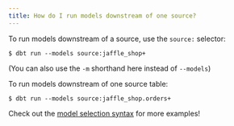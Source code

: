 ```yaml
---
title: How do I run models downstream of one source?
---
```

To run models downstream of a source, use the `source:` selector:

```
$ dbt run --models source:jaffle_shop+
```
(You can also use the `-m` shorthand here instead of `--models`)

To run models downstream of one source table:

```
$ dbt run --models source:jaffle_shop.orders+
```

Check out the [model selection syntax](node-selection/syntax) for more examples!
